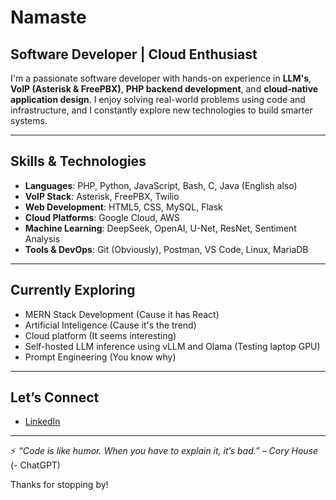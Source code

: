 # Namaste

## Software Developer | Cloud Enthusiast

I'm a passionate software developer with hands-on experience in **LLM's**, **VoIP (Asterisk & FreePBX)**, **PHP backend development**, and **cloud-native application design**. I enjoy solving real-world problems using code and infrastructure, and I constantly explore new technologies to build smarter systems.

---

##  Skills & Technologies

- **Languages**: PHP, Python, JavaScript, Bash, C, Java (English also)
- **VoIP Stack**: Asterisk, FreePBX, Twilio
- **Web Development**: HTML5, CSS, MySQL, Flask
- **Cloud Platforms**: Google Cloud, AWS
- **Machine Learning**: DeepSeek, OpenAI, U-Net, ResNet, Sentiment Analysis
- **Tools & DevOps**: Git (Obviously), Postman, VS Code, Linux, MariaDB

---

##  Currently Exploring

- MERN Stack Development (Cause it has React)
- Artificial Inteligence (Cause it's the trend)
- Cloud platform (It seems interesting)
- Self-hosted LLM inference using vLLM and Olama (Testing laptop GPU)
- Prompt Engineering (You know why)

---

##  Let’s Connect

-  [LinkedIn](https://www.linkedin.com/in/alan-j-norbert/)

---

⚡ *“Code is like humor. When you have to explain it, it’s bad.” – Cory House* (- ChatGPT)

Thanks for stopping by! 



<!--
**al4n-j/al4n-j** is a ✨ _special_ ✨ repository because its `README.md` (this file) appears on your GitHub profile.

Here are some ideas to get you started:

- 🔭 I’m currently working on ...
- 🌱 I’m currently learning ...
- 👯 I’m looking to collaborate on ...
- 🤔 I’m looking for help with ...
- 💬 Ask me about ...
- 📫 How to reach me: ...
- 😄 Pronouns: ...
- ⚡ Fun fact: ...
-->
